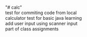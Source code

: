 "# calc" \
test for commiting code from local\
calculator test for basic java learning\
add user input using scanner input\
part of class assignments
